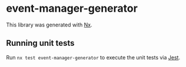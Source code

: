 # event-manager-generator

This library was generated with [Nx](https://nx.dev).

## Running unit tests

Run `nx test event-manager-generator` to execute the unit tests via [Jest](https://jestjs.io).
